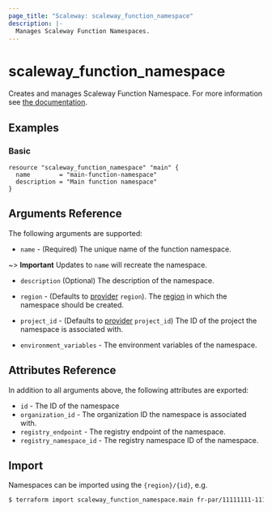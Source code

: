 ```yaml
---
page_title: "Scaleway: scaleway_function_namespace"
description: |-
  Manages Scaleway Function Namespaces.
---
```


# scaleway_function_namespace

Creates and manages Scaleway Function Namespace.
For more information see [the documentation](https://developers.scaleway.com/en/products/functions/api/).

## Examples

### Basic

```hcl
resource "scaleway_function_namespace" "main" {
  name        = "main-function-namespace"
  description = "Main function namespace"
}
```

## Arguments Reference

The following arguments are supported:

- `name` - (Required) The unique name of the function namespace.

~> **Important** Updates to `name` will recreate the namespace.

- `description` (Optional) The description of the namespace.

- `region` - (Defaults to [provider](../index.md#region) `region`). The [region](../guides/regions_and_zones.md#regions) in which the namespace should be created.

- `project_id` - (Defaults to [provider](../index.md#project_id) `project_id`) The ID of the project the namespace is associated with.

- `environment_variables` - The environment variables of the namespace.

## Attributes Reference

In addition to all arguments above, the following attributes are exported:

- `id` - The ID of the namespace
- `organization_id` - The organization ID the namespace is associated with.
- `registry_endpoint` - The registry endpoint of the namespace.
- `registry_namespace_id` - The registry namespace ID of the namespace.


## Import

Namespaces can be imported using the `{region}/{id}`, e.g.

```bash
$ terraform import scaleway_function_namespace.main fr-par/11111111-1111-1111-1111-111111111111
```
